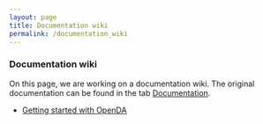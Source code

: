 ```yaml
---
layout: page
title: Documentation wiki
permalink: /documentation_wiki
---
```

### Documentation wiki
On this page, we are working on a documentation wiki. The original documentation can be found in the tab [Documentation](https://openda-association.github.io/documentation).

* [Getting started with OpenDA](https://openda-association.github.io/wiki/Getting_started)
